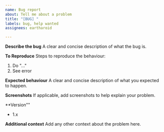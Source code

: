 ```yaml
---
name: Bug report
about: Tell me about a problem
title: "[BUG] "
labels: bug, help wanted
assignees: eartharoid

---
```


**Describe the bug**
A clear and concise description of what the bug is.

**To Reproduce**
Steps to reproduce the behaviour:
1. Do "..." 
2. See error

**Expected behaviour**
A clear and concise description of what you expected to happen.

**Screenshots**
If applicable, add screenshots to help explain your problem.

**Version""
 - 1.x

**Additional context**
Add any other context about the problem here.
